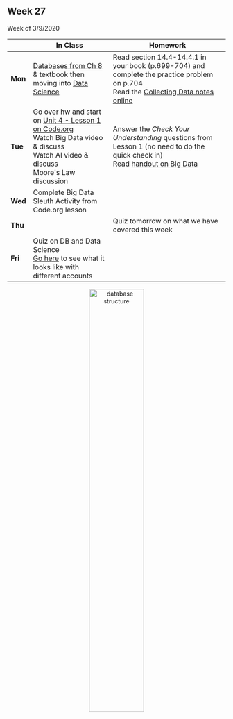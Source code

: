 <meta http-equiv="refresh" content="300"/>

## Week 27  
Week of 3/9/2020  

  |       |In Class               |Homework   |
  |-------|---------              |---------  |
  |**Mon**|[Databases from Ch 8](/ap/curriculum/8/) & textbook then moving into [Data Science](/ap/curriculum/data_science/)|Read section 14.4-14.4.1 in your book (p.699-704) and complete the practice problem on p.704<br>Read the [Collecting Data notes online](/ap/curriculum/data_science/collecting_data/notes/) |
  |**Tue**|Go over hw and start on [Unit 4 - Lesson 1 on Code.org](https://studio.code.org/s/csp4-2019?section_id=2525239)<br>Watch Big Data video & discuss<br>Watch AI video & discuss<br>Moore's Law discussion |Answer the *Check Your Understanding* questions from Lesson 1 (no need to do the quick check in)<br>Read [handout on Big Data](https://parrottacademy-my.sharepoint.com/:w:/g/personal/cbeaman_parrottacademy_org/Eala-YTU0_VMp1HIFhxqC5wBLiUXHy7bEmEnU2NHR8vydA?e=tib7Kw) |
  |**Wed**|Complete Big Data Sleuth Activity from Code.org lesson | |
  |**Thu**| |Quiz tomorrow on what we have covered this week |
  |**Fri**|Quiz on DB and Data Science<br>[Go here](https://kami.app/FWT3d8lz8gy4) to see what it looks like with different accounts | |

<div style="text-align:center">
<img src="https://www.researchgate.net/profile/Radoslava_Kraleva/publication/323466947/figure/fig1/AS:599227063353344@1519878273386/Structure-of-the-relational-database-Mvsemdm-Each-box-on-the-figure-above-contains-one.png" alt="database structure" width="50%">
</div>


